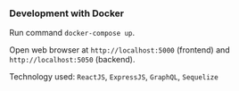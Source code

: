 ### Development with Docker

Run command ```docker-compose up```.

Open web browser at ```http://localhost:5000``` (frontend) and ```http://localhost:5050``` (backend).

Technology used: ```ReactJS```, ```ExpressJS```, ```GraphQL```, ```Sequelize```
